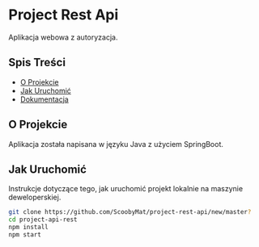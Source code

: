 # Project Rest Api

Aplikacja webowa z autoryzacja.

## Spis Treści

- [O Projekcie](#o-projekcie)
- [Jak Uruchomić](#jak-uruchomić)
- [Dokumentacja](#dokumentacja)

## O Projekcie
Aplikacja została napisana w języku Java z użyciem SpringBoot.
## Jak Uruchomić

Instrukcje dotyczące tego, jak uruchomić projekt lokalnie na maszynie deweloperskiej.

```bash
git clone https://github.com/ScoobyMat/project-rest-api/new/master?
cd project-api-rest
npm install
npm start
